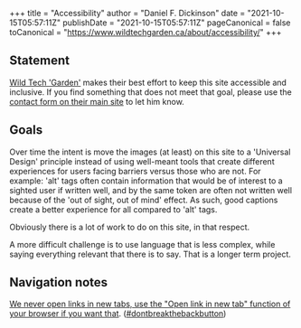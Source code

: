 +++
title = "Accessibility"
author = "Daniel F. Dickinson"
date = "2021-10-15T05:57:11Z"
publishDate = "2021-10-15T05:57:11Z"
pageCanonical = false
toCanonical = "https://www.wildtechgarden.ca/about/accessibility/"
+++

## Statement

[Wild Tech 'Garden'](https://www.wildtechgarden.ca/about/) makes their best
effort to keep this site accessible and inclusive. If you find something that
does not meet that goal, please use the [contact form on their main
site](https://www.wildtechgarden.ca/about/contact/) to let him know.

## Goals

Over time the intent is move the images (at least) on this site to a
'Universal Design' principle instead of using well-meant tools that create
different experiences for users facing barriers versus those who are not. For
example: 'alt' tags often contain information that would be of interest to a
sighted user if written well, and by the same token are often not written well
because of the 'out of sight, out of mind' effect. As such, good captions create
a better experience for all compared to 'alt' tags.

Obviously there is a lot of work to do on this site, in that respect.

A more difficult challenge is to use language that is less complex, while saying
everything relevant that there is to say. That is a longer term project.

## Navigation notes

[We never open links in new tabs, use the "Open link in new tab" function of
your browser if you want
that](https://www.wildtechgarden.ca/blog/accessible-design-no-blank/).
([#dontbreakthebackbutton](https://www.linkedin.com/feed/hashtag/?keywords=dontbreakthebackbutton))
